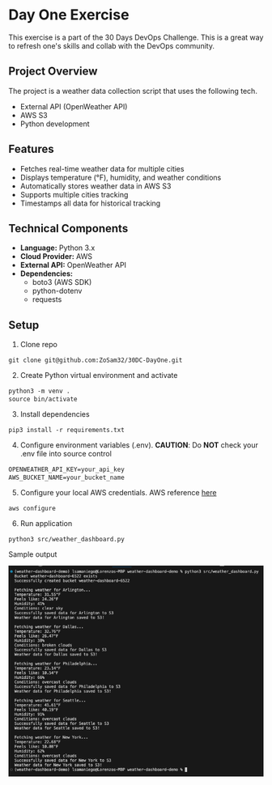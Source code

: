 # Day One Exercise
This exercise is a part of the 30 Days DevOps Challenge. This is a great way to refresh one's skills and collab with the DevOps community.  

## Project Overview
The project is a weather data collection script that uses the following tech. 
- External API (OpenWeather API)
- AWS S3
- Python development

## Features
- Fetches real-time weather data for multiple cities
- Displays temperature (°F), humidity, and weather conditions
- Automatically stores weather data in AWS S3
- Supports multiple cities tracking
- Timestamps all data for historical tracking

## Technical Components
- **Language:** Python 3.x
- **Cloud Provider:** AWS
- **External API:** OpenWeather API
- **Dependencies:** 
  - boto3 (AWS SDK)
  - python-dotenv
  - requests

## Setup 
1. Clone repo
```
git clone git@github.com:ZoSam32/30DC-DayOne.git
```
2. Create Python virtual environment and activate
```
python3 -m venv . 
source bin/activate
```
3. Install dependencies
```
pip3 install -r requirements.txt
```
4. Configure environment variables (.env). **CAUTION**: Do **NOT** check your .env file into source control
```
OPENWEATHER_API_KEY=your_api_key
AWS_BUCKET_NAME=your_bucket_name
```
5. Configure your local AWS credentials. AWS reference [here](https://docs.aws.amazon.com/cli/latest/userguide/cli-configure-files.html#cli-configure-files-methods)
```
aws configure
```
6. Run application
```
python3 src/weather_dashboard.py
```
Sample output

![Output](image.png)